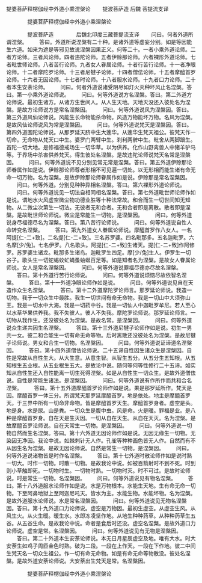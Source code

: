   提婆菩萨释楞伽经中外道小乘涅槃论
　　提波菩萨造  后魏 菩提流支译




　　　　提婆菩萨释楞伽经中外道小乘涅槃论

　　　　提波菩萨造
　　　　后魏北印度三藏菩提流支译
　　问曰。何者外道所谓涅槃。
　　答曰。外道所说涅槃有二十种。是诸外道等虚妄分别。如是等因能生六道。如来为遮是等邪见故说涅槃因果正义。何等二十。一者小乘外道论师。二者方论师。三者风论师。四者违陀论师。五者伊赊那论师。六者裸形外道论师。七者毗世师论师。八者苦行论师。九者女人眷属论师。十者行苦行论师。十一者净眼论师。十二者摩陀罗论师。十三者尼犍子论师。十四者僧佉论师。十五者摩醯首罗论师。十六者无因论师。十七者时论师。十八者服水论师。十九者口力论师。二十者本生安荼论师。
　　问曰。何者外道说诸受阴尽如灯火灭种坏风止名涅槃。答曰。第一小乘外道论师说。
　　问曰。何等外道说方名涅槃。答曰。第二外道方论师说。最初生诸方。从诸方生世间人。从人生天地。天地灭没还入彼处名为涅槃。是故方论师说方是常名涅槃因。
　　问曰。何等外道说风为涅槃因。答曰。第三外道风仙论师说。风能生长命物能杀命物。风造万物能坏万物。名风为涅槃。是故风仙论师说风为常是涅槃因。
　　问曰。何等外道说梵天是涅槃因。答曰。第四外道围陀论师说。从那罗延天脐中生大莲华。从莲华生梵天祖公。彼梵天作一切命。无命物从梵天口中生。婆罗门两臂中生。刹利两髀中生。毗舍从两脚跟生。首陀一切大地。是修福德戒场生一切华草。以为供养。化作山野禽兽人中猪羊驴马等。于界场中杀害供养梵天。得生彼处名涅槃。是故违陀论师说梵天名常是涅槃因。
　　问曰。何等外道说不见分别见常无常是涅槃。答曰。第五外道伊赊那论师眷属作如是说。伊赊那论师尊者形相不可见遍一切处。以无形相而能生诸有命无命一切万物。名为涅槃。是故伊赊那论师眷属作如是说。伊赊那是常名涅槃因。
　　问曰。何等外道。分别见种种异相名涅槃。答曰。第六裸形外道论师说。
　　问曰。何等外道说见一切法自相同相名涅槃。答曰。第七外道毗世师论师作如是说。谓地水火风虚空微尘物功德业胜等十种法常故。和合而生一切世间知无知物。从二微尘次第生一切法。无彼者无和合者。无和合者即是离散。散者即是涅槃。是故毗世师论师说。微尘是常能生一切物。是涅槃因。
　　问曰。何等外道说身尽福德尽名为涅槃。答曰。第八苦行论师说。
　　问曰。何等外道说自性人命转变名涅槃。
　　答曰。第九外道女人眷属论师说。摩醯首罗作八女人。一名阿提[仁-二+致]。二名提[仁-二+致]。三名苏罗婆。四名毗那多。五名迦毗罗。六名摩[少/兔]。七名伊罗。八名歌头。阿提[仁-二+致]生诸天。提[仁-二+致]作阿修罗。苏罗婆生诸龙。毗那多生诸鸟。迦毗罗生四足。摩[少/兔]生人。伊罗生一切谷子。歌头生一切蛇蝎蚊虻蝇蚤蚰蜒百足等。如是知者名为涅槃。是故女人眷属论师说。女人是常名涅槃因。
　　问曰。何等外道说罪福尽德亦尽故名涅槃。
　　答曰。第十外道行苦行论师说。
　　问曰。何等外道说烦恼尽故依智名涅槃。
　　答曰。第十一外道净眼论师作如是说。
　　问曰。何等外道说见自在天造作众生名涅槃。
　　答曰。第十二外道摩陀罗论师言。那罗延论师说。我造一切物。我于一切众生中最胜。我生一切世间有命无命物。我是一切山中大须弥山王。我是一切水中大海。我是一切药中谷。我是一切仙人中迦毗罗牟尼。若人至心以水草华果供养我。我不失彼人。彼人不失我。摩陀罗论师说。那罗延论师言。一切物从我作生。还没彼处名为涅槃。是故名常。是涅槃因。
　　问曰。何等外道说众生递共因生名涅槃。
　　答曰。第十三外道尼犍子论师作如是说。初生一男共一女。彼二和合能生一切有命无命等物。后时离散还没彼处名为涅槃。是故尼犍子论师说。男女和合生一切物。名涅槃因。
　　问曰。何等外道说证谛道名涅槃因。
　　答曰。第十四外道僧佉论师说。二十五谛自性因生诸众生是涅槃因。自性是常故从自性生大。从大生意。从意生智。从智生五分。从五分生五知根。从五知根生五业根。从五业根生五大。是故论中说。随何等何等性修行二十五谛。如实知从自性生还入自性能离一切生死得涅槃。如是从自性生一切众生。是故外道僧佉说。自性是常能生诸法。是涅槃因。
　　问曰。何等外道说有作所作而共和合名涅槃。
　　答曰。第十五外道摩醯首罗论师作如是说。果是那罗延所作。梵天是因。摩醯首罗一体三分。所谓梵天那罗延摩醯首罗。地是依处。地主是摩醯首罗天。于三界中所有一切命非命物。皆是摩醯首罗天生。摩醯首罗身者。虚空是头。地是身。水是尿。山是粪。一切众生是腹中虫。风是命。火是暖。罪福是业。是八种是摩醯首罗身。自在天是生灭因。一切从自在天生。从自在天灭。名为涅槃。是故摩醯首罗论师说。自在天常生一切物。是涅槃因。
　　问曰。何等外道说一切物自然而生名涅槃。答曰。第十六外道无因论师作如是说。无因无缘生一切物。无染因无净因。我论中说。如棘刺针无人作。孔雀等种种画色皆无人作。自然而有不从因生名为涅槃。是故无因论师说。自然是常生一切物。是涅槃因。
　　问曰。何等外道说诸物皆是时作名涅槃。
　　答曰。第十七外道时散论师作如是说时熟一切大。时作一切物。时散一切物。是故我论中说。如被百箭射时不到不死。时到则小草触即死。一切物时生。一切物时熟。一切物时灭。时不可过。是故时论师说。时是常生一切物。名涅槃因。
　　问曰。何等外道说见有物名涅槃。
　　答曰。第十八外道服水论师作如是说。水是万物根本。水能生天地。生有命无命一切物。下至阿鼻地狱上至阿迦尼吒天。皆水为主。水能生物。水能坏物。名为涅槃。是故外道服水论师说。水是常名涅槃因。
　　问曰。何等外道说见无物名涅槃因。答曰。第十九外道口力论师说。虚空是万物因。最初生虚空。从虚空生风。从风生火。从火生暖。暖生水。水即冻凌坚作地。从地生种种药草。从种种药草生五谷。从五谷生命。是故我论中说。命者是食后时还没。虚空名涅槃。是故外道口力论师说。虚空是常。名涅槃因。
　　问曰。何等外道说见有无物是涅槃因。
　　答曰。第二十外道本生安荼论师说。本无日月星辰虚空及地。唯有大水。时大安荼生如鸡子周匝金色时熟。破为二段。一段在上作天。一段在下作地。彼二中间生梵天名一切众生祖公。作一切有命无命物。如是有命无命等物散没。彼处名涅槃。是故外道安荼论师说。大安荼出生梵天是常。名涅槃因。

　　　　提婆菩萨释楞伽经中外道小乘涅槃论


